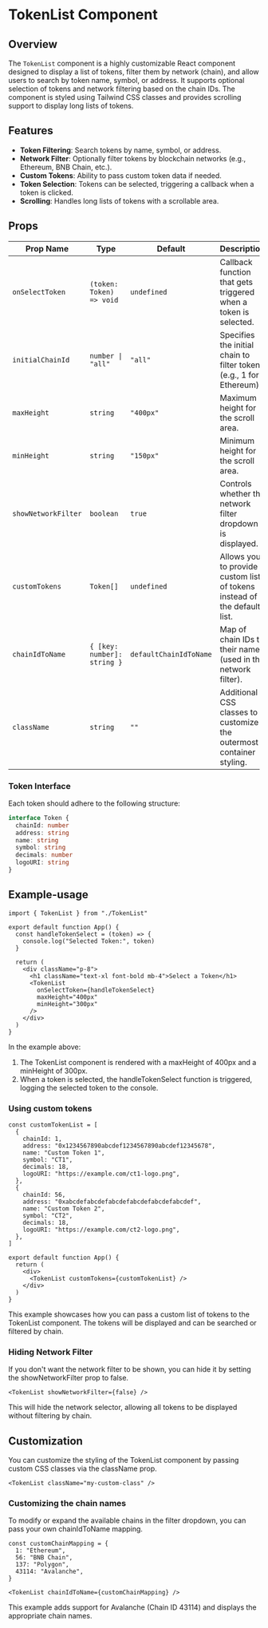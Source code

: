 # TokenList Component

## Overview

The `TokenList` component is a highly customizable React component designed to display a list of tokens, filter them by network (chain), and allow users to search by token name, symbol, or address. It supports optional selection of tokens and network filtering based on the chain IDs. The component is styled using Tailwind CSS classes and provides scrolling support to display long lists of tokens.

## Features

- **Token Filtering**: Search tokens by name, symbol, or address.
- **Network Filter**: Optionally filter tokens by blockchain networks (e.g., Ethereum, BNB Chain, etc.).
- **Custom Tokens**: Ability to pass custom token data if needed.
- **Token Selection**: Tokens can be selected, triggering a callback when a token is clicked.
- **Scrolling**: Handles long lists of tokens with a scrollable area.

## Props

| Prop Name           | Type                          | Default             | Description                                                                 |
|---------------------|-------------------------------|---------------------|-----------------------------------------------------------------------------|
| `onSelectToken`      | `(token: Token) => void`      | `undefined`         | Callback function that gets triggered when a token is selected.             |
| `initialChainId`     | `number \| "all"`             | `"all"`             | Specifies the initial chain to filter tokens (e.g., 1 for Ethereum).        |
| `maxHeight`          | `string`                      | `"400px"`           | Maximum height for the scroll area.                                         |
| `minHeight`          | `string`                      | `"150px"`           | Minimum height for the scroll area.                                         |
| `showNetworkFilter`  | `boolean`                     | `true`              | Controls whether the network filter dropdown is displayed.                  |
| `customTokens`       | `Token[]`                     | `undefined`         | Allows you to provide a custom list of tokens instead of the default list.  |
| `chainIdToName`      | `{ [key: number]: string }`   | `defaultChainIdToName` | Map of chain IDs to their names (used in the network filter).             |
| `className`          | `string`                      | `""`                | Additional CSS classes to customize the outermost container styling.        |

### Token Interface

Each token should adhere to the following structure:

```ts
interface Token {
  chainId: number
  address: string
  name: string
  symbol: string
  decimals: number
  logoURI: string
}
```

## Example-usage

```tsx
import { TokenList } from "./TokenList"

export default function App() {
  const handleTokenSelect = (token) => {
    console.log("Selected Token:", token)
  }

  return (
    <div className="p-8">
      <h1 className="text-xl font-bold mb-4">Select a Token</h1>
      <TokenList
        onSelectToken={handleTokenSelect}
        maxHeight="400px"
        minHeight="300px"
      />
    </div>
  )
}
```
In the example above:

1. The TokenList component is rendered with a maxHeight of 400px and a minHeight of 300px.
2. When a token is selected, the handleTokenSelect function is triggered, logging the selected token to the console.

### Using custom tokens

```tsx
const customTokenList = [
  {
    chainId: 1,
    address: "0x1234567890abcdef1234567890abcdef12345678",
    name: "Custom Token 1",
    symbol: "CT1",
    decimals: 18,
    logoURI: "https://example.com/ct1-logo.png",
  },
  {
    chainId: 56,
    address: "0xabcdefabcdefabcdefabcdefabcdefabcdef",
    name: "Custom Token 2",
    symbol: "CT2",
    decimals: 18,
    logoURI: "https://example.com/ct2-logo.png",
  },
]

export default function App() {
  return (
    <div>
      <TokenList customTokens={customTokenList} />
    </div>
  )
}
```
This example showcases how you can pass a custom list of tokens to the TokenList component. The tokens will be displayed and can be searched or filtered by chain.

### Hiding Network Filter

If you don't want the network filter to be shown, you can hide it by setting the showNetworkFilter prop to false.

```tsx
<TokenList showNetworkFilter={false} />
```
This will hide the network selector, allowing all tokens to be displayed without filtering by chain.

## Customization

You can customize the styling of the TokenList component by passing custom CSS classes via the className prop.

```tsx
<TokenList className="my-custom-class" />
```

### Customizing the chain names

To modify or expand the available chains in the filter dropdown, you can pass your own chainIdToName mapping.

```tsx
const customChainMapping = {
  1: "Ethereum",
  56: "BNB Chain",
  137: "Polygon",
  43114: "Avalanche",
}

<TokenList chainIdToName={customChainMapping} />
```
This example adds support for Avalanche (Chain ID 43114) and displays the appropriate chain names.

